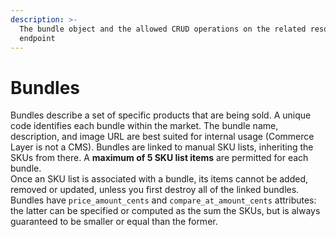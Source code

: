 ```yaml
---
description: >-
  The bundle object and the allowed CRUD operations on the related resource
  endpoint
---
```


# Bundles

Bundles describe a set of specific products that are being sold. A unique code identifies each bundle within the market. The bundle name, description, and image URL are best suited for internal usage (Commerce Layer is not a CMS). Bundles are linked to manual SKU lists, inheriting the SKUs from there. A **maximum of 5 SKU list items** are permitted for each bundle.\
Once an SKU list is associated with a bundle, its items cannot be added, removed or updated, unless you first destroy all of the linked bundles. Bundles have `price_amount_cents` and `compare_at_amount_cents` attributes: the latter can be specified or computed as the sum the SKUs, but is always guaranteed to be smaller or equal than the former.

